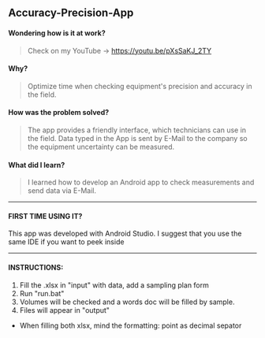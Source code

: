 ## Accuracy-Precision-App
#### Wondering how is it at work?
> Check on my YouTube -> https://youtu.be/pXsSaKJ_2TY
#### Why?
> Optimize time when checking equipment's precision and accuracy in the field. 
#### How was the problem solved?
> The app provides a friendly interface, which technicians can use in the field. Data typed in the App is sent by E-Mail to the company so the equipment uncertainty can be measured.
#### What did I learn?
> I learned how to develop an Android app to check measurements and send data via E-Mail.
---
#### FIRST TIME USING IT? 
This app was developed with Android Studio. I suggest that you use the same IDE if you want to peek inside

---
#### INSTRUCTIONS:
1. Fill the .xlsx in "input\" with data, add a sampling plan form
2. Run "run.bat"
3. Volumes will be checked and a words doc will be filled by sample.
4. Files will appear in "output\"
- When filling both xlsx, mind the formatting: point as decimal sepator
